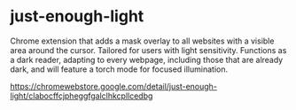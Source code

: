 # just-enough-light
Chrome extension that adds a mask overlay to all websites with a visible area around the cursor. Tailored for users with light sensitivity. Functions as a dark reader, adapting to every webpage, including those that are already dark, and will feature a torch mode for focused illumination.

https://chromewebstore.google.com/detail/just-enough-light/clabocffcjpheggfgalclhkcpllcedbg
